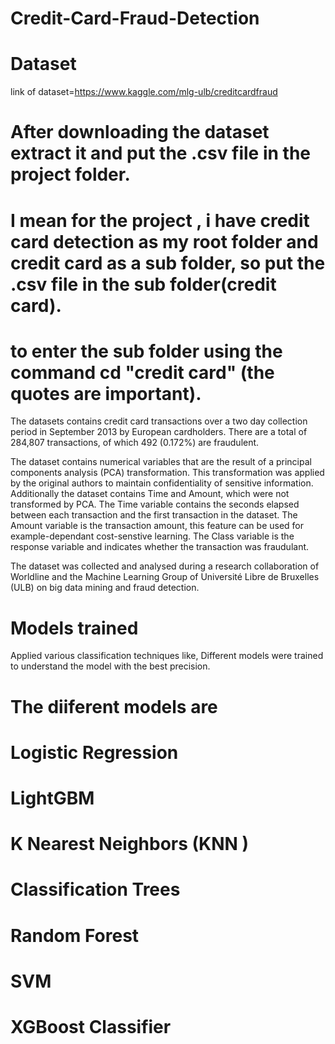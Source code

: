 # Credit-Card-Fraud-Detection
# Dataset
link of dataset=https://www.kaggle.com/mlg-ulb/creditcardfraud

# After downloading the dataset extract it and put the .csv file in the project folder. 
# I mean for the project , i have credit card detection as my root folder and credit card as a sub folder, so put the .csv file in the sub folder(credit card).

# to enter the sub folder using the command cd "credit card" (the quotes are important).

The datasets contains credit card transactions over a two day collection period in September 2013 by European cardholders. There are a total of 284,807 transactions, of which 492 (0.172%) are fraudulent.

The dataset contains numerical variables that are the result of a principal components analysis (PCA) transformation. This transformation was applied by the original authors to maintain confidentiality of sensitive information. Additionally the dataset contains Time and Amount, which were not transformed by PCA. The Time variable contains the seconds elapsed between each transaction and the first transaction in the dataset. The Amount variable is the transaction amount, this feature can be used for example-dependant cost-senstive learning. The Class variable is the response variable and indicates whether the transaction was fraudulant.

The dataset was collected and analysed during a research collaboration of Worldline and the Machine Learning Group of Université Libre de Bruxelles (ULB) on big data mining and fraud detection.

# Models trained
Applied various classification techniques like,
Different models were trained to understand the model with the best precision.

# The diiferent models are 
# Logistic Regression 
# LightGBM
# K Nearest Neighbors (KNN )
# Classification Trees
# Random Forest 
# SVM
# XGBoost Classifier

